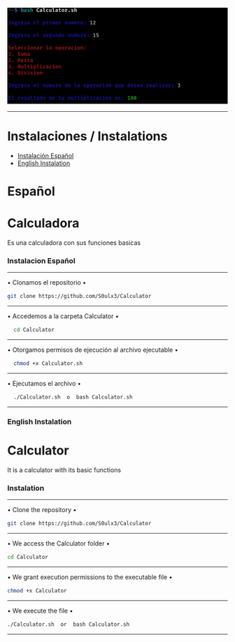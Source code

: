 ![Calculator](https://github.com/S0ulx3/Calculator/blob/main/Calculator.png)

----------------------------------------------------------------
# Instalaciones / Instalations
- [Instalación Español](#instalacion-español)
- [English Instalation](#english-instalation)

# Español
# Calculadora
Es una calculadora con sus funciones basicas

### Instalacion Español
---------------------------------------------
• Clonamos el repositorio •
```bash
git clone https://github.com/S0ulx3/Calculator
```
-------------------------------------
• Accedemos a la carpeta Calculator •
```bash
  cd Calculator
```
---------------------------------------------
• Otorgamos permisos de ejecución al archivo ejecutable •
```bash
  chmod +x Calculator.sh
```
---------------------------------------------

• Ejecutamos el archivo •
```bash
  ./Calculator.sh  o  bash Calculator.sh
```
----------------------------------------

### English Instalation
# Calculator
It is a calculator with its basic functions

### Instalation
---------------------------------------------
• Clone the repository •
```bash
git clone https://github.com/S0ulx3/Calculator
```
-----------------------------------
• We access the Calculator folder •
```bash
cd Calculator
```
---------------------------------------
• We grant execution permissions to the executable file •
```bash
chmod +x Calculator
```
-----------------------------------------
• We execute the file •
```bash
./Calculator.sh  or  bash Calculator.sh
```
-----------------------------------------
